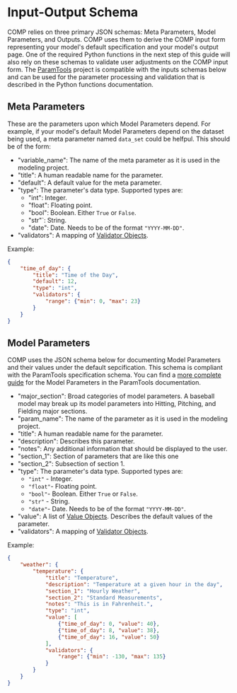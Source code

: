 # Input-Output Schema

COMP relies on three primary JSON schemas: Meta Parameters, Model Parameters, and Outputs. COMP uses them to derive the COMP input form representing your model's default specification and your model's output page. One of the required Python functions in the next step of this guide will also rely on these schemas to validate user adjustments on the COMP input form. The [ParamTools][3] project is compatible with the inputs schemas below and can be used for the parameter processing and validation that is described in the Python functions documentation.

Meta Parameters
--------------------------------

These are the parameters upon which Model Parameters depend. For example, if your model's default Model Parameters depend on the dataset being used, a meta parameter named `data_set` could be helfpul. This should be of the form:

- "variable_name": The name of the meta parameter as it is used in the modeling project.
- "title": A human readable name for the parameter.
- "default": A default value for the meta parameter.
- "type": The parameter's data type. Supported types are:
  - "int": Integer.
  - "float": Floating point.
  - "bool": Boolean. Either `True` or `False`.
  - "str"`: String.
  - "date": Date. Needs to be of the format `"YYYY-MM-DD"`.
- "validators": A mapping of [Validator Objects](#validator-object).

Example:

```json
{
    "time_of_day": {
        "title": "Time of the Day",
        "default": 12,
        "type": "int",
        "validators": {
            "range": {"min": 0, "max": 23}
        }
    }
}
```

Model Parameters
----------------

COMP uses the JSON schema below for documenting Model Parameters and their values under the default sepcification. This schema is compliant with the ParamTools specification schema. You can find a [more complete guide][4] for the Model Parameters in the ParamTools documentation.

- "major_section": Broad categories of model parameters. A baseball model may break up its model parameters into Hitting, Pitching, and Fielding major sections.
- "param_name": The name of the parameter as it is used in the modeling project.
- "title": A human readable name for the parameter.
- "description": Describes this parameter.
- "notes": Any additional information that should be displayed to the user.
- "section_1": Section of parameters that are like this one
- "section_2": Subsection of section 1.
- "type": The parameter's data type. Supported types are:
  - `"int"` - Integer.
  - `"float"`- Floating point.
  - `"bool"`- Boolean. Either `True` or `False`.
  - `"str"` - String.
  - `"date"`- Date. Needs to be of the format `"YYYY-MM-DD"`.
- "value": A list of [Value Objects](#value-object). Describes the default values of the parameter.
- "validators": A mapping of [Validator Objects](#validator-object).

Example:

```json
{
    "weather": {
        "temperature": {
            "title": "Temperature",
            "description": "Temperature at a given hour in the day",
            "section_1": "Hourly Weather",
            "section_2": "Standard Measurements",
            "notes": "This is in Fahrenheit.",
            "type": "int",
            "value": [
                {"time_of_day": 0, "value": 40},
                {"time_of_day": 8, "value": 38},
                {"time_of_day": 16, "value": 50}
            ],
            "validators": {
                "range": {"min": -130, "max": 135}
            }
        }
    }
}
```



[1]: https://github.com/PSLmodels/Tax-Calculator
[2]: https://github.com/hdoupe/ParamProject
[3]: https://github.com/PSLmodels/ParamTools
[4]: https://paramtools.readthedocs.io/en/latest/spec.html